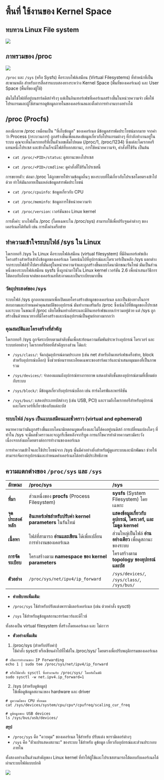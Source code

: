 # พื้นที่ ใช้งานของ Kernel Space 
## ทบทวน Linux File system
![](./images/linux-filesystem.gif)

## ภาพรวมของ /proc 
![](./images/proc-chart.png)


``/proc`` และ ``/sys`` (หรือ Sysfs) คือระบบไฟล์เสมือน (Virtual Filesystems) ที่ทำหน้าที่เป็น สะพานหลัก สำหรับการสื่อสารแบบสองทางระหว่าง Kernel Space (พื้นที่ของเคอร์เนล) และ User Space (พื้นที่ของผู้ใช้)

มันไม่ใช่ไฟล์ที่อยู่บนฮาร์ดดิสก์จริงๆ แต่เป็นอินเทอร์เฟซที่เคอร์เนลสร้างขึ้นในหน่วยความจำ เพื่อให้โปรแกรมและผู้ใช้สามารถดูข้อมูลภายในของเคอร์เนลและตั้งค่าการทำงานบางอย่างได้

## /proc (Procfs)

ลองนึกภาพ /proc เหมือนเป็น "ที่เก็บข้อมูล" ของเคอร์เนล มีข้อมูลสารพัดประโยชน์มากมาย 
จากคำว่า Process (กระบวนการ) ถูกสร้างขึ้นเพื่อแสดงข้อมูลเกี่ยวกับโปรแกรมต่างๆ ที่กำลังทำงานอยู่ในระบบ คุณจะเห็นไดเรกทอรีที่เป็นตัวเลขเต็มไปหมด (/proc/1, /proc/1234) ซึ่งแต่ละไดเรกทอรีแทนหนึ่งโปรเซส และข้างในก็จะมีไฟล์ที่บอกสถานะ, การใช้หน่วยความจำ, คำสั่งที่ใช้รัน เป็นต้น

- ``cat /proc/<PID>/status``: ดูสถานะของโปรเซส

- ``cat /proc/<PID>/cmdline``: ดูคำสั่งที่ใช้รันโปรเซสนี้

การขยายตัว: ต่อมา /proc ได้ถูกขยายให้รวมข้อมูลอื่นๆ ของระบบที่ไม่เกี่ยวกับโปรเซสโดยตรงเข้าไปด้วย ทำให้มันกลายเป็นแหล่งข้อมูลสารพัดประโยชน์

- ``cat /proc/cpuinfo``: ข้อมูลเกี่ยวกับ CPU

- ``cat /proc/meminfo``: ข้อมูลการใช้หน่วยความจำ

- ``cat /proc/version``: เวอร์ชันของ Linux kernel

การตั้งค่า: บางไฟล์ใน /proc (โดยเฉพาะใน /proc/sys) สามารถใช้เพื่อปรับจูนค่าต่างๆ ของเคอร์เนลได้ทันที เช่น การตั้งค่าเครือข่าย


## ทำความเข้าใจระบบไฟล์ /sys ใน Linux
ไดเรกทอรี /sys ใน Linux คือระบบไฟล์เสมือน (virtual filesystem) ที่มีอินเทอร์เฟซเชิงโครงสร้างสำหรับเข้าถึงข้อมูลของเคอร์เนล โดยเน้นไปที่อุปกรณ์และไดรเวอร์เป็นหลัก /sys แตกต่างจากระบบไฟล์ทั่วไปตรงที่มันอยู่ในหน่วยความจำและถูกสร้างขึ้นแบบไดนามิกขณะรันไทม์ มันเป็นส่วนหนึ่งของระบบไฟล์เสมือน sysfs ซึ่งถูกนำมาใช้ใน Linux kernel เวอร์ชัน 2.6 เพื่อนำเสนอวิธีการโต้ตอบกับอ็อบเจกต์ของเคอร์เนลที่สะอาดและเป็นระเบียบมากขึ้น

### วัตถุประสงค์ของ /sys
ระบบไฟล์ /sys ถูกออกแบบมาเพื่อเปิดเผยโครงสร้างข้อมูลของเคอร์เนล และเป็นช่องทางในการสอบถามและกำหนดค่าคุณสมบัติของอุปกรณ์ มันทำงานเสริมกับ /proc ซึ่งเน้นไปที่ข้อมูลของโปรเซสและระบบ ในขณะที่ /proc เติบโตขึ้นอย่างอิสระและมีอินเทอร์เฟซแบบเก่ารวมอยู่ด้วย แต่ /sys ถูกสร้างขึ้นด้วยแนวทางที่มีโครงสร้างและเน้นอุปกรณ์เป็นศูนย์กลางมากกว่า

### คุณสมบัติและโครงสร้างที่สำคัญ
ไดเรกทอรี /sys ถูกจัดระเบียบตามลำดับชั้นเพื่อสะท้อนความสัมพันธ์ระหว่างอุปกรณ์ ไดรเวอร์ และระบบย่อยต่างๆ ไดเรกทอรีย่อยที่สำคัญบางส่วน ได้แก่:

- ``/sys/class/``: จัดกลุ่มอุปกรณ์ตามประเภท (เช่น net สำหรับอินเทอร์เฟซเครือข่าย, block สำหรับอุปกรณ์บล็อก) ซึ่งช่วยซ่อนรายละเอียดเฉพาะของฮาร์ดแวร์และนำเสนอมุมมองที่เป็นภาพรวม

- ``/sys/devices/``: จำลองแผนผังอุปกรณ์ทางกายภาพ แสดงลำดับชั้นของอุปกรณ์ตามที่เชื่อมต่อกับระบบ

- ``/sys/block/``: มีข้อมูลเกี่ยวกับอุปกรณ์บล็อก เช่น ฮาร์ดไดรฟ์และพาร์ติชัน

- ``/sys/bus/``: แสดงประเภทบัสต่างๆ (เช่น USB, PCI) และรวมถึงไดเรกทอรีสำหรับอุปกรณ์และไดรเวอร์ที่เกี่ยวข้องกับแต่ละบัส

### ระบบไฟล์ /sys เป็นแบบเสมือนและชั่วคราว (virtual and ephemeral)

หมายความว่ามันถูกสร้างขึ้นแบบไดนามิกตอนบูตเครื่องและไม่ได้คงอยู่บนดิสก์ การเปลี่ยนแปลงใดๆ ที่ทำใน /sys จะมีผลชั่วคราวและจะถูกรีเซ็ตหลังจากรีบูต การแก้ไขควรทำด้วยความระมัดระวัง เนื่องจากส่งผลโดยตรงต่อการทำงานของเคอร์เนล

การทำความเข้าใจและใช้ประโยชน์จาก /sys นั้นมีค่าอย่างยิ่งสำหรับผู้ดูแลระบบและนักพัฒนา ช่วยให้สามารถจัดการอุปกรณ์และกำหนดค่าเคอร์เนลได้อย่างมีประสิทธิภาพ


## ความแตกต่างของ ``/proc/sys``  และ ``/sys``

| ลักษณะ | **/proc/sys** | **/sys** |
|:---|:---|:---|
| **ที่มา** | ส่วนหนึ่งของ **procfs** (Process Filesystem) | **sysfs** (System Filesystem) โดยเฉพาะ |
| **จุดประสงค์หลัก** | **อินเทอร์เฟซสำหรับปรับค่า kernel parameters** ในรันไทม์ | **แสดงข้อมูลเกี่ยวกับอุปกรณ์, ไดรเวอร์, และโมดูล kernel** |
| **เนื้อหา** | ไฟล์ที่สามารถ **อ่านและเขียน** ได้เพื่อเปลี่ยนการทำงานของเคอร์เนล | ส่วนใหญ่เป็นไฟล์ **อ่านอย่างเดียว** เพื่อดูสถานะของระบบ |
| **การจัดระเบียบ** | โครงสร้างตาม **namespace ของ kernel parameters** | โครงสร้างตาม **topology ของอุปกรณ์และบัส** |
| **ตัวอย่าง** | `/proc/sys/net/ipv4/ip_forward` | `/sys/devices/`, `/sys/class/`, `/sys/bus/` |

- **คำอธิบายเพิ่มเติม:**

- ``/proc/sys`` ใช้สำหรับปรับแต่งพารามิเตอร์เคอร์เนล (เช่น ด้วยคำสั่ง sysctl)

- ``/sys`` ใช้สำหรับดูข้อมูลสถานะฮาร์ดแวร์และดีไวซ์

ทั้งสองเป็น virtual filesystem ที่สร้างโดยเคอร์เนล และ ไม่ถาวร

- **ตัวอย่างเพิ่มเติม**
1. /proc/sys (สำหรับปรับค่า)  
ใช้คำสั่ง sysctl หรือเขียนค่าไปที่ไฟล์ใน /proc/sys/ โดยตรงเพื่อปรับพฤติกรรมของเคอร์เนล

```
# เปิดการทำงานของ IP Forwarding
echo 1 | sudo tee /proc/sys/net/ipv4/ip_forward

# หรือใช้คำสั่ง sysctl ซึ่งทำงานกับ /proc/sys/ โดยอัตโนมัติ
sudo sysctl -w net.ipv4.ip_forward=1
```

2. /sys (สำหรับดูข้อมูล)  
ใช้เพื่อดูข้อมูลสถานะของ hardware และ driver

```
# ดูความถี่ของ CPU ทั้งหมด
cat /sys/devices/system/cpu/cpu*/cpufreq/scaling_cur_freq

# ดูข้อมูลของ USB devices
ls /sys/bus/usb/devices/
```

**สรุป**    
  - ``/proc/sys`` คือ "ควบคุม" ของเคอร์เนล ใช้สำหรับ ปรับแต่ง พารามิเตอร์ต่างๆ  
  - ``/sys`` คือ "ตัวแปรแสดงสถานะ" ของระบบ ใช้สำหรับ ดูข้อมูล เกี่ยวกับอุปกรณ์และส่วนประกอบภายใน

ทั้งสองอย่างเป็นส่วนสำคัญของ Linux kernel ที่ทำให้ผู้ใช้และโปรเซสสามารถโต้ตอบกับเคอร์เนลได้ผ่านระบบไฟล์แบบปกติ

![](./images/proc-sys.jpg)